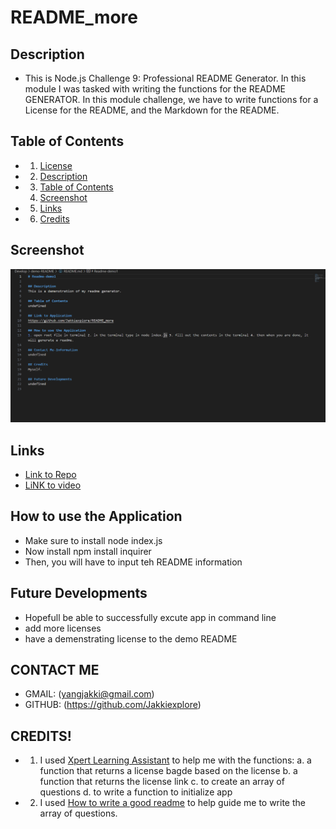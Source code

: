 # README_more

## Description
* This is Node.js Challenge 9: Professional README Generator. In this module I was tasked with writing the functions for the README GENERATOR. In this module challenge, we have to write functions for a License for the README, and the Markdown for the README. 

## Table of Contents
* 1. [License](#)
* 2. [Description](#description)
* 3. [Table of Contents](#description)
  4. [Screenshot](#screenshot)
* 5. [Links](#links)
* 6. [Credits](#)


## Screenshot
![Screenshot of application](./assets/images/application.png)



## Links
* [Link to Repo](https://github.com/Jakkiexplore/README_more)
* [LiNK to video](https://watch.screencastify.com/v/xK45roktowrCg4Gp50Cj)


## How to use the Application
* Make sure to install node index.js
* Now install npm install inquirer
* Then, you will have to input teh README information

## Future Developments
- Hopefull be able to successfully excute app in command line
- add more licenses
- have a demenstrating license to the demo README




## CONTACT ME
* GMAIL: (yangjakki@gmail.com)
* GITHUB: (https://github.com/Jakkiexplore)

## CREDITS!
* 1. I used [Xpert Learning Assistant](https://bootcampspot.instructure.com/courses/4087/external_tools/313) to help me with the functions:
     a. a function that returns a license bagde based on the license
     b. a function that returns the license link
     c. to create an array of questions
     d. to write a function to initialize app
     
* 2. I used [How to write a good readme](https://www.freecodecamp.org/news/how-to-write-a-good-readme-file/) to help guide me to write the array of questions.

